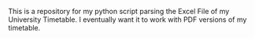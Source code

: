 This is a repository for my python script parsing the Excel File of my University Timetable. I eventually want it to work with PDF versions of my timetable.
